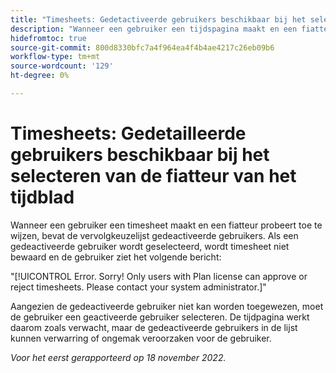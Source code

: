 ```yaml
---
title: "Timesheets: Gedetactiveerde gebruikers beschikbaar bij het selecteren van de fiatteur van het tijdblad"
description: "Wanneer een gebruiker een tijdspagina maakt en een fiatteur probeert toe te wijzen, bevat de vervolgkeuzelijst gedeactiveerde gebruikers. Als een gedeactiveerde gebruiker wordt geselecteerd, wordt timesheet niet bewaard en de gebruiker ziet een foutenmelding."
hidefromtoc: true
source-git-commit: 800d8330bfc7a4f964ea4f4b4ae4217c26eb09b6
workflow-type: tm+mt
source-wordcount: '129'
ht-degree: 0%

---
```



# Timesheets: Gedetailleerde gebruikers beschikbaar bij het selecteren van de fiatteur van het tijdblad

<!--
>[!NOTE]
>
>This issue was fixed on December 1, 2022.
-->

Wanneer een gebruiker een timesheet maakt en een fiatteur probeert toe te wijzen, bevat de vervolgkeuzelijst gedeactiveerde gebruikers. Als een gedeactiveerde gebruiker wordt geselecteerd, wordt timesheet niet bewaard en de gebruiker ziet het volgende bericht:

&quot;[!UICONTROL Error. Sorry! Only users with Plan license can approve or reject timesheets. Please contact your system administrator.]&quot;

Aangezien de gedeactiveerde gebruiker niet kan worden toegewezen, moet de gebruiker een geactiveerde gebruiker selecteren. De tijdpagina werkt daarom zoals verwacht, maar de gedeactiveerde gebruikers in de lijst kunnen verwarring of ongemak veroorzaken voor de gebruiker.

_Voor het eerst gerapporteerd op 18 november 2022._



